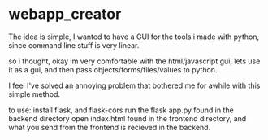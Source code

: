 # webapp_creator

The idea is simple, I wanted to have a GUI for the tools i made with python, since command line stuff is very linear.

so i thought, okay im very comfortable with the html/javascript gui, lets use it as a gui, and then pass objects/forms/files/values to python.

I feel I've solved an annoying problem that bothered me for awhile with this simple method.

to use:
install flask, and flask-cors
run the flask app.py found in the backend directory
open index.html found in the frontend directory, and what you send from the frontend is recieved in the backend.
